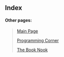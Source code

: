 ## Index



#### Other pages:
>[Main Page](https://RCoombs1776.github.io/main)
>
>[Programming Corner](https://RCoombs1776.github.io/programming-corner)
>
>[The Book Nook](https://RCoombs1776.github.io/the-book-nook)











